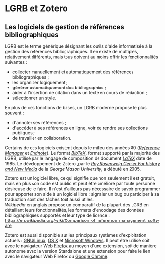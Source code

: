 # LGRB et Zotero

## Les logiciels de gestion de références bibliographiques

LGRB est le terme générique désignant les outils d'aide informatisée à la gestion des références bibliographiques. Il en existe de multiples, relativement différents, mais tous doivent au moins offrir les fonctionnalités suivantes :

* collecter manuellement et automatiquement des références bibliographiques ;
* les organiser logiquement ;
* générer automatiquement des bibliographies ;
* aider à l'insertion de citation dans un texte en cours de rédaction ;
* sélectionner un style.

En plus de ces fonctions de bases, un LGRB moderne propose le plus souvent :

* d'annoter ses références ;
* d'accéder à ses références en ligne, voir de rendre ses collections publiques ;
* de travailler en collaboration.

Certains de ces logiciels existent depuis le milieu des années 80 ([*Reference Manager*](https://en.wikipedia.org/wiki/Reference_Manager) et [*Endnote*](https://en.wikipedia.org/wiki/EndNote)). Le format [*BibTeX*](https://fr.wikipedia.org/wiki/BibTeX), format supporté par la majorité des LGRB, utilisé par le langage de composition de document [*LaTeX*](https://fr.wikipedia.org/wiki/LaTeX) date de 1985. Le développement de Zotero ,par le [*Roy Rosenweig Center For history and New Media*](http://chnm.gmu.edu/) de la *George Mason University*, a débuté en 2005.

Zotero est un logiciel libre, ce qui signifie que non seulement il est gratuit, mais en plus son code est public et peut être amélioré par toute personne désireuse de le faire. Il n'est d'ailleurs pas nécessaire de savoir programmer pour apporter son aide à un logiciel libre : signaler un bug ou participer à sa traduction sont des tâches tout aussi utiles.   
*Wikipedia* en anglais propose un comparatif de la plupart des LGRB en détaillant leurs fonctionnalités, les formats d'encodage des données bibliographiques supportés et leur type de licence : https://en.wikipedia.org/wiki/Comparison_of_reference_management_software

Zotero est aussi disponible sur les principaux systèmes d'exploitation actuels : [GNU/Linux](https://fr.wikipedia.org/wiki/Distribution_GNU/Linux), [OS X](https://fr.wikipedia.org/wiki/OS_X) et [Microsoft Windows](https://fr.wikipedia.org/wiki/Microsoft_Windows). Il peut être utilisé soit avec le navigateur Web [Firefox](https://www.mozilla.org/fr/firefox) au moyen d'une extension, soit de manière autonome avec la version Standalone et une extension pour faire le lien avec le navigateur Web Firefox ou [Google Chrome](https://www.google.com/chrome/browser/desktop/index.html).
